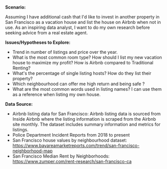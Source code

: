 
**Scenario:**

Assuming I have additional cash that I'd like to invest in another property in San Francisco as a vacation house and list the house on Airbnb when not in use. As an inspiring data analyst, I want to do my own research before seeking advice from a real estate agent. 

**Issues/Hypotheses to Explore:**
- Trend in number of listings and price over the year.
- What is the most common room type? How should I list my new vacation house to maximize my profit? How is Airbnb compared to Traditional Renting?
- What's the percentage of single listing hosts? How do they list their property?
- Which neighbourhood can offer me high return and being safe ?
- What are the most common words used in listing names? I can use them as a reference when listing my own house.

**Data Source:**
- Airbnb listing data for San Francisco: Airbnb listing data is sourced from Inside Airbnb where the listing information is scraped from the Airbnb site monthly. The dataset includes summary information and metrics for listings. 
- Police Department Incident Reports from 2018 to present
- San Francisco house values by neighbourhood dataset: https://www.bayareamarketreports.com/trend/san-francisco-neighborhood-map
- San Francisco Median Rent by Neighborhoods: https://www.zumper.com/rent-research/san-francisco-ca
